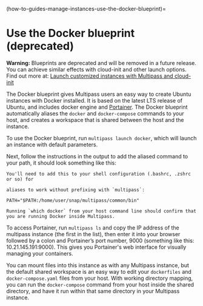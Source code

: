 (how-to-guides-manage-instances-use-the-docker-blueprint)=
# Use the Docker blueprint (deprecated)
**Warning:** Blueprints are deprecated and will be removed in a future release. You can achieve similar effects with cloud-init and other launch options. Find out more at: [Launch customized instances with Multipass and cloud-init](/how-to-guides/manage-instances/launch-customized-instances-with-multipass-and-cloud-init)

The Docker blueprint gives Multipass users an easy way to create Ubuntu instances with Docker installed. It is based on the latest LTS release of Ubuntu, and includes docker engine and [Portainer](https://www.portainer.io/). The Docker blueprint automatically aliases the `docker` and `docker-compose` commands to your host, and creates a workspace that is shared between the host and the instance.

To use the Docker blueprint, run `multipass launch docker`, which will launch an instance with default parameters.

Next, follow the instructions in the output to add the aliased command to your path, it should look something like this:

```{code-block} text
You'll need to add this to your shell configuration (.bashrc, .zshrc or so) for

aliases to work without prefixing with `multipass`:

PATH="$PATH:/home/user/snap/multipass/common/bin"
```

```{note}
Running `which docker` from your host command line should confirm that you are running Docker inside Multipass.
```

To access Portainer, run `multipass ls` and copy the IP address of the multipass instance (the first in the list), then enter it into your browser followed by a colon and Portainer’s port number, 9000 (something like this: 10.21.145.191:9000). This gives you Portainer's web interface for visually managing your containers.

You can mount files into this instance as with any Multipass instance, but the default shared workspace is an easy way to edit your `dockerfiles` and `docker-compose.yaml` files from your host. With working directory mapping, you can run the `docker-compose` command from your host inside the shared directory, and have it run within that same directory in your Multipass instance.
